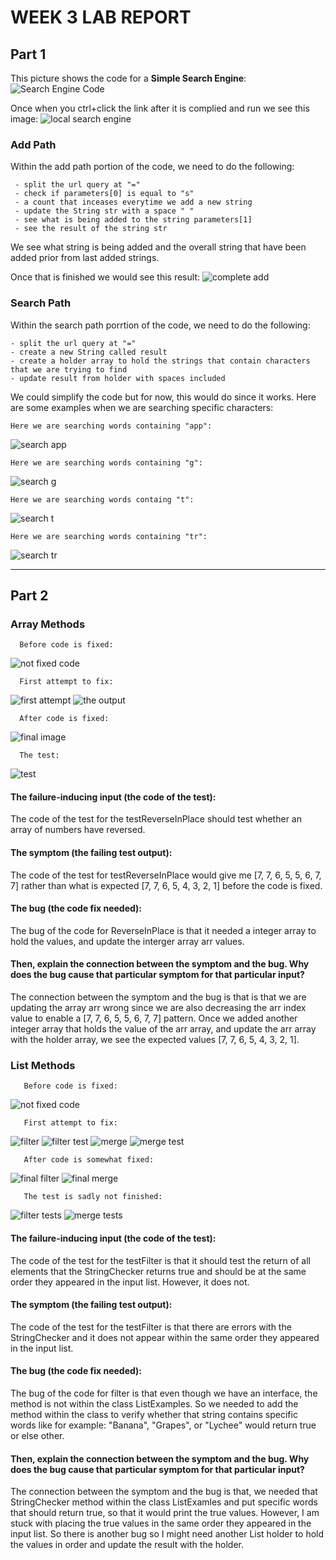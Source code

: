 # WEEK 3 LAB REPORT
## Part 1
   This picture shows the code for a **Simple Search Engine**:
![Search Engine Code](https://user-images.githubusercontent.com/114209345/195958662-2f1a4468-a896-4036-96eb-1794cafc24b1.png)
    
   Once when you ctrl+click the link after it is complied and run we see this image:
   ![local search engine](https://user-images.githubusercontent.com/114209345/195959811-5e813c33-75cd-4a22-a520-3fccd1f2ea0b.png)

### Add Path
   Within the add path portion of the code, we need to do the following:
   
     - split the url query at "="
     - check if parameters[0] is equal to "s"
     - a count that inceases everytime we add a new string
     - update the String str with a space " "
     - see what is being added to the string parameters[1]
     - see the result of the string str
    
   We see what string is being added and the overall string that have been added prior from last added strings.
   
   Once that is finished we would see this result:
   ![complete add](https://user-images.githubusercontent.com/114209345/195959678-3b6f0991-081a-482a-866a-3d1582e8193e.png)

### Search Path 
  Within the search path porrtion of the code, we need to do the following:
  
    - split the url query at "="
    - create a new String called result
    - create a holder array to hold the strings that contain characters that we are trying to find
    - update result from holder with spaces included
    
   We could simplify the code but for now, this would do since it works. Here are some examples when we are searching specific characters:
       
    Here we are searching words containing "app":
   ![search app](https://user-images.githubusercontent.com/114209345/195960491-558c6793-c909-40d0-8a82-f3460bb0444b.png)

    Here we are searching words containing "g":
   ![search g](https://user-images.githubusercontent.com/114209345/195960566-e19f311e-05b2-4bda-b4ab-82933a714dbb.png)
   
    Here we are searching words containg "t":
   ![search t](https://user-images.githubusercontent.com/114209345/195960598-b68bda64-4379-4d32-8ebb-461af968bbf8.png)
   
    Here we are searching words containing "tr":
   ![search tr](https://user-images.githubusercontent.com/114209345/195960629-187dffec-1ee8-4835-9427-13100f311af0.png)
   
---------
## Part 2
### Array Methods
      Before code is fixed:
   ![not fixed code](https://user-images.githubusercontent.com/114209345/195961789-5f988c70-7f70-4338-9363-da9fe744f22d.png)

      First attempt to fix:
   ![first attempt](https://user-images.githubusercontent.com/114209345/195961930-ae3c1f6e-8837-40a4-b785-6ad00823ff49.png)
   ![the output](https://user-images.githubusercontent.com/114209345/195961972-9830f1b0-253d-45ab-9180-44dce1c88e3e.png)

      After code is fixed:
   ![final image](https://user-images.githubusercontent.com/114209345/195961565-85921100-f1fd-4f4d-b592-24fb7aef1cc6.png)

      The test:
   ![test](https://user-images.githubusercontent.com/114209345/195961875-9b9cb190-14e7-4942-9773-2cde74a355fb.png)


#### The failure-inducing input (the code of the test):
The code of the test for the testReverseInPlace should test whether an array of numbers have reversed.

#### The symptom (the failing test output):
The code of the test for testReverseInPlace would give me [7, 7, 6, 5, 5, 6, 7, 7] rather than what is expected [7, 7, 6, 5, 4, 3, 2, 1] before the code is fixed.

#### The bug (the code fix needed):
The bug of the code for ReverseInPlace is that it needed a integer array to hold the values, and update the interger array arr values.

#### Then, explain the connection between the symptom and the bug. Why does the bug cause that particular symptom for that particular input?
The connection between the symptom and the bug is that is that we are updating the array arr wrong since we are also decreasing the arr index value to enable a [7, 7, 6, 5, 5, 6, 7, 7] pattern. Once we added another integer array that holds the value of the arr array, and update the arr array with the holder array, we see the expected values [7, 7, 6, 5, 4, 3, 2, 1].

### List Methods
       Before code is fixed:
   ![not fixed code](https://user-images.githubusercontent.com/114209345/195966265-201b9e04-321a-4921-872d-0d14c4c509a4.png)
       
       First attempt to fix:
   ![filter](https://user-images.githubusercontent.com/114209345/195966443-2ad92e78-fed8-4f2a-b0b7-e21bb0e33897.png)
   ![filter test](https://user-images.githubusercontent.com/114209345/195966475-28ee8c1c-1656-4660-8963-29b5dc8ca56a.png)
   ![merge](https://user-images.githubusercontent.com/114209345/195966568-e1e730aa-963d-4db0-96e1-e6c2f07af481.png)
   ![merge test](https://user-images.githubusercontent.com/114209345/195966555-06dab484-67b2-4006-9d4a-32e195e16ca0.png)
   
       After code is somewhat fixed:
   ![final filter](https://user-images.githubusercontent.com/114209345/195966640-9e3abdef-9d3d-4999-a22c-73fa03cd1a13.png)
   ![final merge](https://user-images.githubusercontent.com/114209345/195966647-4cad500c-7d24-4488-8a6c-2f814e45c79f.png)
       
       The test is sadly not finished:
   ![filter tests](https://user-images.githubusercontent.com/114209345/195966348-f7aaf7ee-d304-4f0a-88ea-2efee13da9ac.png)
   ![merge tests](https://user-images.githubusercontent.com/114209345/195966744-2b488860-771b-4434-afe7-6bcc4b6a70c6.png)
       
#### The failure-inducing input (the code of the test):
The code of the test for the testFilter is that it should test the return of all elements that the StringChecker returns true and should be at the same order they appeared in the input list. However, it does not.

#### The symptom (the failing test output):
The code of the test for the testFilter is that there are errors with the StringChecker and it does not appear within the same order they appeared in the input list.

#### The bug (the code fix needed):
The bug of the code for filter is that even though we have an interface, the method is not within the class ListExamples. So we needed to add the method within the class to verify whether that string contains specific words like for example: "Banana", "Grapes", or "Lychee" would return true or else other.

#### Then, explain the connection between the symptom and the bug. Why does the bug cause that particular symptom for that particular input?
The connection between the symptom and the bug is that, we needed that StringChecker method within the class ListExamles and put specific words that should return true, so that it would print the true values. However, I am stuck with placing the true values in the same order they appeared in the input list. So there is another bug so I might need another List<String> holder to hold the values in order and update the result with the holder.
